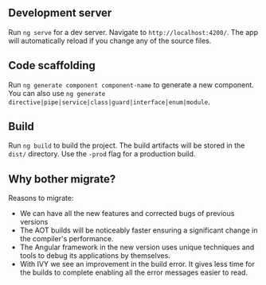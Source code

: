 ## Development server

Run `ng serve` for a dev server. Navigate to `http://localhost:4200/`. The app will automatically reload if you change any of the source files.

## Code scaffolding

Run `ng generate component component-name` to generate a new component. You can also use `ng generate directive|pipe|service|class|guard|interface|enum|module`.

## Build

Run `ng build` to build the project. The build artifacts will be stored in the `dist/` directory. Use the `-prod` flag for a production build.

## Why bother migrate?

Reasons to migrate:
- We can have all the new features and corrected bugs of previous versions  
- The AOT builds will be noticeably faster ensuring a significant change in the compiler's performance.  
- The Angular framework in the new version uses unique techniques and tools to debug its applications by themselves.  
- With IVY we see an improvement in the build error. It gives less time for the builds to complete enabling all the error messages easier to read.
